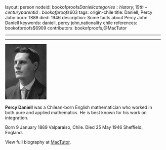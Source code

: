 layout: person
nodeid: bookofproofs$Daniell
categories: history,19th-century
parentid: bookofproofs$603
tags: origin-chile
title: Daniell, Percy John
born: 1889
died: 1946
description: Some facts about Percy John Daniell
keywords: daniell, percy john,nationality chile
references: bookofproofs$6909
contributors: bookofproofs,@MacTutor

---


---

![Daniell.jpg](https://github.com/bookofproofs/bookofproofs.github.io/blob/main/_sources/_assets/images/portraits/Daniell.jpg?raw=true)

**Percy Daniell** was a Chilean-born English mathematician who worked in both  pure and applied mathematics. He is best known for his work on integration.

Born 9 January 1889 Valparaiso, Chile. Died 25 May 1946 Sheffield, England.


View full biography at [MacTutor](https://mathshistory.st-andrews.ac.uk/Biographies/Daniell/).